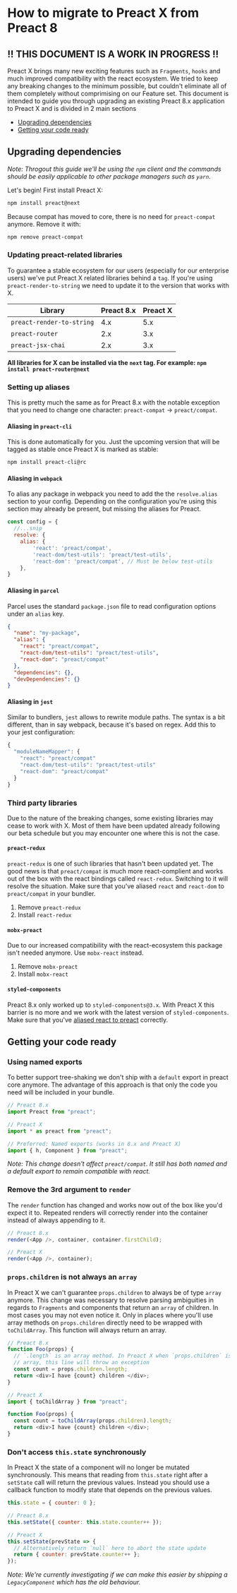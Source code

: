 # How to migrate to Preact X from Preact 8

## !! THIS DOCUMENT IS A WORK IN PROGRESS !!

Preact X brings many new exciting features such as `Fragments`, `hooks` and
much improved compatibility with the react ecosystem. We tried to keep any
breaking changes to the minimum possible, but couldn't eliminate all of them
completely without comprimising on our Feature set. This document is intended
to guide you through upgrading an existing Preact 8.x application to Preact X
and is divided in 2 main sections

- [Upgrading dependencies](#Upgrading-dependencies)
- [Getting your code ready](#Getting-your-code-ready)

## Upgrading dependencies

_Note: Throgout this guide we'll be using the `npm` client and the commands should
be easily applicable to other package managers such as `yarn`._

Let's begin! First install Preact X:

```bash
npm install preact@next
```

Because compat has moved to core, there is no need for `preact-compat` anymore.
Remove it with:

```bash
npm remove preact-compat
```

### Updating preact-related libraries

To guarantee a stable ecosystem for our users (especially for our enterprise users)
we've put Preact X related libraries behind a `tag`.
If you're using `preact-render-to-string` we need to update it to the version
that works with X.

| Library                   | Preact 8.x | Preact X |
| ------------------------- | ---------- | -------- |
| `preact-render-to-string` | 4.x        | 5.x      |
| `preact-router`           | 2.x        | 3.x      |
| `preact-jsx-chai`         | 2.x        | 3.x      |

**All libraries for X can be installed via the `next` tag. For example: `npm install preact-router@next`**

### Setting up aliases

This is pretty much the same as for Preact 8.x with the notable exception that
you need to change one character: `preact-compat` -> `preact/compat`.

#### Aliasing in `preact-cli`

This is done automatically for you. Just the upcoming version that will be
tagged as stable once Preact X is marked as stable:

```bash
npm install preact-cli@rc
```

#### Aliasing in `webpack`

To alias any package in webpack you need to add the the `resolve.alias` section
to your config. Depending on the configuration you're using this section may
already be present, but missing the aliases for Preact.

```js
const config = {
  //...snip
  resolve: {
    alias: {
        'react': 'preact/compat',
        'react-dom/test-utils': 'preact/test-utils',
        'react-dom': 'preact/compat', // Must be below test-utils
    },
}
```

#### Aliasing in `parcel`

Parcel uses the standard `package.json` file to read configuration options under
an `alias` key.

```json
{
  "name": "my-package",
  "alias": {
    "react": "preact/compat",
    "react-dom/test-utils": "preact/test-utils",
    "react-dom": "preact/compat"
  },
  "dependencies": {},
  "devDependencies": {}
}
```

#### Aliasing in `jest`

Similar to bundlers, `jest` allows to rewrite module paths. The syntax is a bit
different, than in say webpack, because it's based on regex. Add this to your
jest configuration:

```js
{
  "moduleNameMapper": {
    "react": "preact/compat"
    "react-dom/test-utils": "preact/test-utils"
    "react-dom": "preact/compat"
  }
}
```

### Third party libraries

Due to the nature of the breaking changes, some existing libraries may cease to
work with X. Most of them have been updated already following our beta schedule
but you may encounter one where this is not the case.

#### `preact-redux`

`preact-redux` is one of such libraries that hasn't been updated yet. The good
news is that `preact/compat` is much more react-complient and works out of the
box with the react bindings called `react-redux`. Switching to it will resolve
the situation. Make sure that you've aliased `react` and `react-dom` to
`preact/compat` in your bundler.

1. Remove `preact-redux`
2. Install `react-redux`

#### `mobx-preact`

Due to our increased compatibility with the react-ecosystem this package isn't
needed anymore. Use `mobx-react` instead.

1. Remove `mobx-preact`
2. Install `mobx-react`

#### `styled-components`

Preact 8.x only worked up to `styled-components@3.x`. With Preact X this barrier
is no more and we work with the latest version of `styled-components`. Make sure
that you've [aliased react to preact](#setting-up-aliases) correctly.

## Getting your code ready

### Using named exports

To better support tree-shaking we don't ship with a `default` export in preact
core anymore. The advantage of this approach is that only the code you need
will be included in your bundle.

```js
// Preact 8.x
import Preact from "preact";

// Preact X
import * as preact from "preact";

// Preferred: Named exports (works in 8.x and Preact X)
import { h, Component } from "preact";
```

_Note: This change doesn't affect `preact/compat`. It still has both named and a default export to remain compatible with react._

### Remove the 3rd argument to `render`

The `render` function has changed and works now out of the box like you'd
expect it to. Repeated renders will correctly render into the container instead
of always appending to it.

```js
// Preact 8.x
render(<App />, container, container.firstChild);

// Preact X
render(<App />, container);
```

### `props.children` is not always an `array`

In Preact X we can't guarantee `props.children` to always be of type `array`
anymore. This change was necessary to resolve parsing ambiguities in regards
to `Fragments` and components that return an `array` of children. In most cases
you may not even notice it. Only in places where you'll use array methods
on `props.children` directly need to be wrapped with `toChildArray`. This
function will always return an array.

```js
// Preact 8.x
function Foo(props) {
  // `.length` is an array method. In Preact X when `props.children` is not an
  // array, this line will throw an exception
  const count = props.children.length;
  return <div>I have {count} children </div>;
}

// Preact X
import { toChildArray } from "preact";

function Foo(props) {
  const count = toChildArray(props.children).length;
  return <div>I have {count} children </div>;
}
```

### Don't access `this.state` synchronously

In Preact X the state of a component will no longer be mutated synchronously.
This means that reading from `this.state` right after a `setState` call will
return the previous values. Instead you should use a callback function to
modify state that depends on the previous values.

```jsx
this.state = { counter: 0 };

// Preact 8.x
this.setState({ counter: this.state.counter++ });

// Preact X
this.setState(prevState => {
  // Alternatively return `null` here to abort the state update
  return { counter: prevState.counter++ };
});
```

_Note: We're currently investigating if we can make this easier by shipping a `LegacyComponent` which has the old behaviour._
